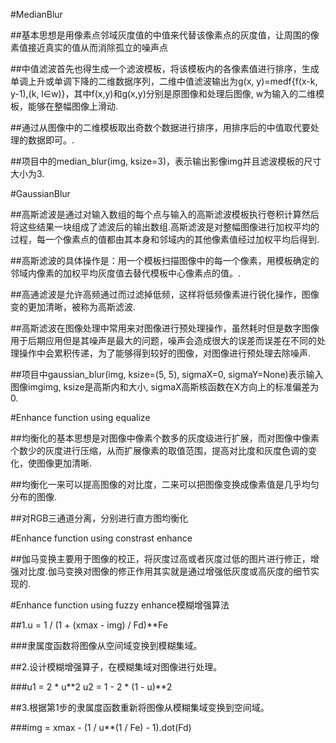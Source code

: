 #MedianBlur

##基本思想是用像素点邻域灰度值的中值来代替该像素点的灰度值，让周围的像素值接近真实的值从而消除孤立的噪声点

##中值滤波首先也得生成一个滤波模板，将该模板内的各像素值进行排序，生成单调上升或单调下降的二维数据序列，二维中值滤波输出为g(x, y)=medf{f(x-k, y-1),(k, l∈w)}，其中f(x,y)和g(x,y)分别是原图像和处理后图像, w为输入的二维模板，能够在整幅图像上滑动.

##通过从图像中的二维模板取出奇数个数据进行排序，用排序后的中值取代要处理的数据即可。.

##项目中的median_blur(img, ksize=3)，表示输出影像img并且滤波模板的尺寸大小为3.

#GaussianBlur

##高斯滤波是通过对输入数组的每个点与输入的高斯滤波模板执行卷积计算然后将这些结果一块组成了滤波后的输出数组.高斯滤波是对整幅图像进行加权平均的过程，每一个像素点的值都由其本身和邻域内的其他像素值经过加权平均后得到.

##高斯滤波的具体操作是：用一个模板扫描图像中的每一个像素，用模板确定的邻域内像素的加权平均灰度值去替代模板中心像素点的值。.

##高通滤波是允许高频通过而过滤掉低频，这样将低频像素进行锐化操作，图像变的更加清晰，被称为高斯滤波.

##高斯滤波在图像处理中常用来对图像进行预处理操作，虽然耗时但是数字图像用于后期应用但是其噪声是最大的问题，噪声会造成很大的误差而误差在不同的处理操作中会累积传递，为了能够得到较好的图像，对图像进行预处理去除噪声.

##项目中gaussian_blur(img, ksize=(5, 5), sigmaX=0, sigmaY=None)表示输入图像imgimg, ksize是高斯内和大小, sigmaX高斯核函数在X方向上的标准偏差为0.

#Enhance function using equalize

##均衡化的基本思想是对图像中像素个数多的灰度级进行扩展，而对图像中像素个数少的灰度进行压缩，从而扩展像素的取值范围，提高对比度和灰度色调的变化，使图像更加清晰.

##均衡化一来可以提高图像的对比度，二来可以把图像变换成像素值是几乎均匀分布的图像.

##对RGB三通道分离，分别进行直方图均衡化

#Enhance function using constrast enhance

##伽马变换主要用于图像的校正，将灰度过高或者灰度过低的图片进行修正，增强对比度.伽马变换对图像的修正作用其实就是通过增强低灰度或高灰度的细节实现的.

#Enhance function using fuzzy enhance模糊增强算法

##1.u = 1 / (1 + (xmax - img) / Fd)**Fe

###隶属度函数将图像从空间域变换到模糊集域。

##2.设计模糊增强算子，在模糊集域对图像进行处理。

###u1 = 2 * u**2
    u2 = 1 - 2 * (1 - u)**2

##3.根据第1步的隶属度函数重新将图像从模糊集域变换到空间域。

###img = xmax - (1 / u**(1 / Fe) - 1).dot(Fd)